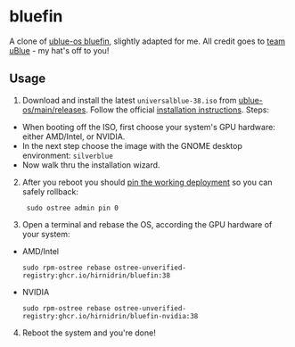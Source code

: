 # bluefin

A clone of [ublue-os bluefin](https://github.com/ublue-os/bluefin), slightly adapted for me. All credit goes to [team uBlue](https://ublue.it/) - my hat's off to you!

## Usage

1. Download and install the latest `universalblue-38.iso` from [ublue-os/main/releases](https://github.com/ublue-os/main/releases). Follow the official [installation instructions](https://ublue.it/installation/). Steps:
  * When booting off the ISO, first choose your system's GPU hardware: either AMD/Intel, or NVIDIA.
  * In the next step choose the image with the GNOME desktop environment: `silverblue`
  * Now walk thru the installation wizard.

2. After you reboot you should [pin the working deployment](https://docs.fedoraproject.org/en-US/fedora-silverblue/faq/#_about_using_silverblue) so you can safely rollback:

        sudo ostree admin pin 0

3. Open a terminal and rebase the OS, according the GPU hardware of your system:
  * AMD/Intel

        sudo rpm-ostree rebase ostree-unverified-registry:ghcr.io/hirnidrin/bluefin:38

  * NVIDIA

        sudo rpm-ostree rebase ostree-unverified-registry:ghcr.io/hirnidrin/bluefin-nvidia:38

4. Reboot the system and you're done!
